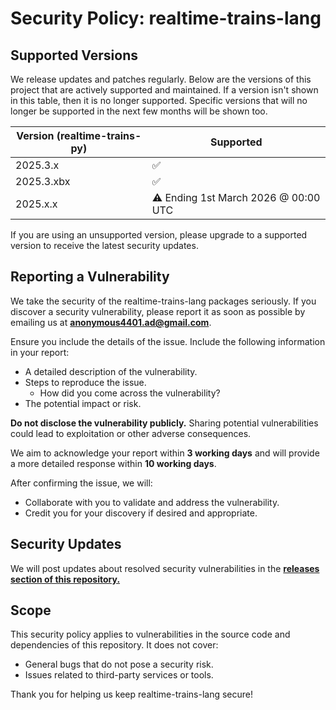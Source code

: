 # Security Policy: realtime-trains-lang 

## Supported Versions

We release updates and patches regularly. Below are the versions of this project that are actively supported and maintained. If a version isn't shown in this table, then it is no longer supported. Specific versions that will no longer be supported in the next few months will be shown too.

| Version (realtime-trains-py)  | Supported          |
|-------------------------------|--------------------|
| 2025.3.x                      | :white_check_mark: |
| 2025.3.xbx                    | :white_check_mark: |
| 2025.x.x                      | :warning: Ending 1st March 2026 @ 00:00 UTC |

If you are using an unsupported version, please upgrade to a supported version to receive the latest security updates.

## Reporting a Vulnerability

We take the security of the realtime-trains-lang packages seriously. If you discover a security vulnerability, please report it as soon as possible by emailing us at **[anonymous4401.ad@gmail.com](mailto:anonymous4401.ad@gmail.com)**.

Ensure you include the details of the issue. Include the following information in your report:
   - A detailed description of the vulnerability.
   - Steps to reproduce the issue.
      - How did you come across the vulnerability?
   - The potential impact or risk.

**Do not disclose the vulnerability publicly.** Sharing potential vulnerabilities could lead to exploitation or other adverse consequences.

We aim to acknowledge your report within **3 working days** and will provide a more detailed response within **10 working days**. 

After confirming the issue, we will:
- Collaborate with you to validate and address the vulnerability.
- Credit you for your discovery if desired and appropriate.

## Security Updates

We will post updates about resolved security vulnerabilities in the **[releases section of this repository.](https://github.com/realtime-trains-lang/realtime-trains-py/releases)**

## Scope

This security policy applies to vulnerabilities in the source code and dependencies of this repository. It does not cover:
- General bugs that do not pose a security risk.
- Issues related to third-party services or tools.

Thank you for helping us keep realtime-trains-lang secure!
